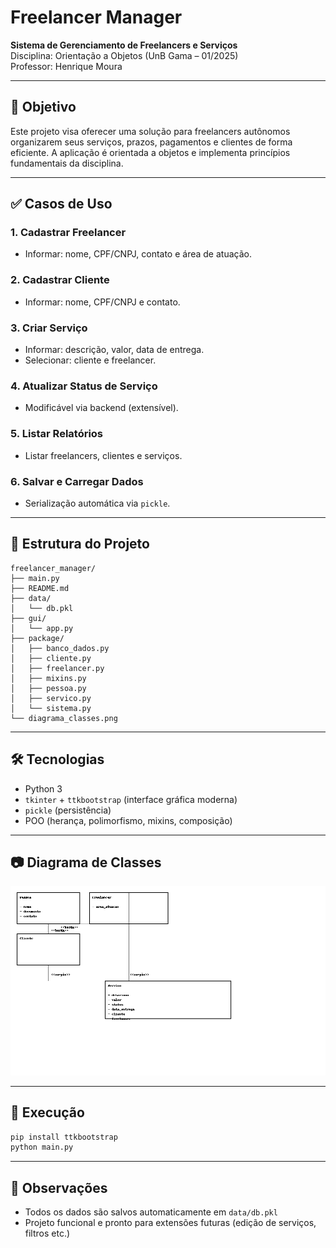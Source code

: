 # Freelancer Manager

**Sistema de Gerenciamento de Freelancers e Serviços**  
Disciplina: Orientação a Objetos (UnB Gama – 01/2025)  
Professor: Henrique Moura

---

## 🎯 Objetivo

Este projeto visa oferecer uma solução para freelancers autônomos organizarem seus serviços, prazos, pagamentos e clientes de forma eficiente. A aplicação é orientada a objetos e implementa princípios fundamentais da disciplina.

---

## ✅ Casos de Uso

### 1. Cadastrar Freelancer
- Informar: nome, CPF/CNPJ, contato e área de atuação.

### 2. Cadastrar Cliente
- Informar: nome, CPF/CNPJ e contato.

### 3. Criar Serviço
- Informar: descrição, valor, data de entrega.
- Selecionar: cliente e freelancer.

### 4. Atualizar Status de Serviço
- Modificável via backend (extensível).

### 5. Listar Relatórios
- Listar freelancers, clientes e serviços.

### 6. Salvar e Carregar Dados
- Serialização automática via `pickle`.

---

## 🧠 Estrutura do Projeto

```
freelancer_manager/
├── main.py
├── README.md
├── data/
│   └── db.pkl
├── gui/
│   └── app.py
├── package/
│   ├── banco_dados.py
│   ├── cliente.py
│   ├── freelancer.py
│   ├── mixins.py
│   ├── pessoa.py
│   ├── servico.py
│   └── sistema.py
└── diagrama_classes.png
```

---

## 🛠️ Tecnologias

- Python 3
- `tkinter` + `ttkbootstrap` (interface gráfica moderna)
- `pickle` (persistência)
- POO (herança, polimorfismo, mixins, composição)

---

## 📷 Diagrama de Classes

![Diagrama de Classes](diagrama_classes.png)

---

## 🚀 Execução

```bash
pip install ttkbootstrap
python main.py
```

---

## 💾 Observações

- Todos os dados são salvos automaticamente em `data/db.pkl`
- Projeto funcional e pronto para extensões futuras (edição de serviços, filtros etc.)
